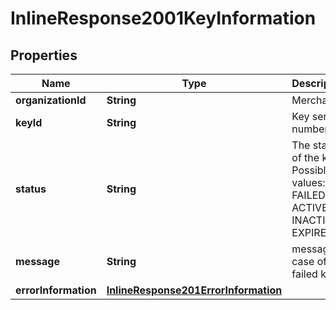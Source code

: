 
# InlineResponse2001KeyInformation

## Properties
Name | Type | Description | Notes
------------ | ------------- | ------------- | -------------
**organizationId** | **String** | Merchant Id  |  [optional]
**keyId** | **String** | Key serial number  |  [optional]
**status** | **String** | The status of the key.  Possible values:  - FAILED  - ACTIVE  - INACTIVE  - EXPIRED  |  [optional]
**message** | **String** | message in case of failed key  |  [optional]
**errorInformation** | [**InlineResponse201ErrorInformation**](InlineResponse201ErrorInformation.md) |  |  [optional]



